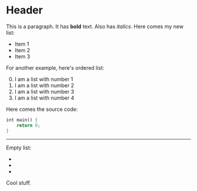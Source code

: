 # Header

This is a paragraph. It has **bold** text.
Also has *italics*. Here comes my new list:

- Item 1
- Item 2
- Item 3

For another example, here's ordered list:

0. I am a list with number 1
1. I am a list with number 2
4. I am a list with number 3
3. I am a list with number 4

Here comes the source code:

```rust
int main() {
    return 0;
}
```

---

Empty list:

-
-
-

Cool stuff.

